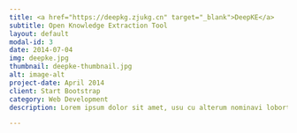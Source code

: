 ```yaml
---
title: <a href="https://deepkg.zjukg.cn" target="_blank">DeepKE</a>
subtitle: Open Knowledge Extraction Tool
layout: default
modal-id: 3
date: 2014-07-04
img: deepke.jpg
thumbnail: deepke-thumbnail.jpg
alt: image-alt
project-date: April 2014
client: Start Bootstrap
category: Web Development
description: Lorem ipsum dolor sit amet, usu cu alterum nominavi lobortis. At duo novum diceret. Tantas apeirian vix et, usu sanctus postulant inciderint ut, populo diceret necessitatibus in vim. Cu eum dicam feugiat noluisse.

---
```

